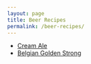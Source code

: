 ```yaml
---
layout: page
title: Beer Recipes
permalink: /beer-recipes/
---
```


* [Cream Ale](/beer-recipes/cream-ale.md)
* [Belgian Golden Strong](/beer-recipes/belgian-golden-strong.md)